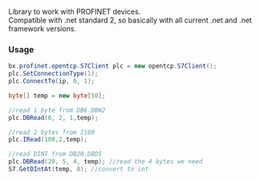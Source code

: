 
Library to work with PROFINET devices.<br/>
Compatible with .net standard 2, so basically with all current .net and .net framework versions.

### Usage
```C#
bx.profinet.opentcp.S7Client plc = new opentcp.S7Client();
plc.SetConnectionType(1);
plc.ConnectTo(ip, 0, 1);

byte[] temp = new byte[50];

//read 1 byte from DB6.DBW2
plc.DBRead(6, 2, 1,temp);

//read 2 bytes from I100
plc.IRead(100,2,temp);

//read DINT from DB20.DBD5
plc.DBRead(20, 5, 4, temp); //read the 4 bytes we need
S7.GetDIntAt(temp, 0); //convert to int
